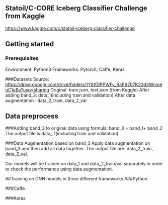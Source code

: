 ## Statoil/C-CORE Iceberg Classifier Challenge from Kaggle

https://www.kaggle.com/c/statoil-iceberg-classifier-challenge

## Getting started

### Prerequisites
Environment: Python3 
Frameworks: Pytorch, Caffe, Keras

###Datasets
Source: https://drive.google.com/drive/folders/1Y8XDPPWFv_BaP6207K23d3WnmeqC1eBa?usp=sharing
Original: train.json, test.json (from Kaggle)
After adding band_3: data_1(including train and validation)
After data augmentation : data_2_train, data_2_val

## Data preprocess

###Adding band_3 to original data using formula: band_3 = band_1+ band_2
The output file is data_ 1(including train and validation).

###Data Augmentation based on band_3
Apply data augmentation on band_3 and then add all data together. 
The output file are: data_2_train, data_2_val.

Our models will be trained on data_1 and data_2_train/val separately in order to check the performance using data augmentation.

##Training on CNN models in three different frameworks
###Python

###Caffe

###Keras
     

